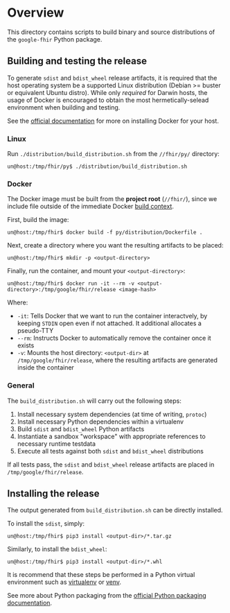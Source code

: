 # Overview

This directory contains scripts to build binary and source distributions of the
`google-fhir` Python package.

## Building and testing the release

To generate `sdist` and `bdist_wheel` release artifacts, it is required that the
host operating system be a supported Linux distribution (Debian >= buster or
equivalent Ubuntu distro). While only _required_ for Darwin hosts, the usage of
Docker is encouraged to obtain the most hermetically-selead environment when
building and testing.

See the [official documentation](https://docs.docker.com/get-docker/) for more
on installing Docker for your host.

### Linux

Run `./distribution/build_distribution.sh` from the `//fhir/py/` directory:

```
un@host:/tmp/fhir/py$ ./distribution/build_distribution.sh
```

### Docker

The Docker image must be built from the **project root** (`//fhir/`), since we
include file outside of the immediate Docker [build context](https://docs.docker.com/engine/reference/commandline/build/#extended-description).

First, build the image:

```
un@host:/tmp/fhir$ docker build -f py/distribution/Dockerfile .
```

Next, create a directory where you want the resulting artifacts to be placed:

```
un@host:/tmp/fhir$ mkdir -p <output-directory>
```

Finally, run the container, and mount your `<output-directory>`:

```
un@host:/tmp/fhir$ docker run -it --rm -v <output-directory>:/tmp/google/fhir/release <image-hash>
```

Where:

* `-it`: Tells Docker that we want to run the container interactvely, by keeping
`STDIN` open even if not attached. It additional allocates a pseudo-TTY
* `--rm`: Instructs Docker to automatically remove the container once it exists
* `-v`: Mounts the host directory: `<output-dir>` at `/tmp/google/fhir/release`,
where the resulting artifacts are generated inside the container

### General

The `build_distribution.sh` will carry out the following steps:

1.  Install necessary system dependencies (at time of writing, `protoc`)
2.  Install necessary Python dependencies within a virtualenv
3.  Build `sdist` and `bdist_wheel` Python artifacts
4.  Instantiate a sandbox "workspace" with appropriate references to necessary
    runtime testdata
5.  Execute all tests against both `sdist` and `bdist_wheel` distributions

If all tests pass, the `sdist` and `bdist_wheel` release artifacts are placed in
`/tmp/google/fhir/release`.

## Installing the release

The output generated from `build_distribution.sh` can be directly installed.

To install the `sdist`, simply:

```
un@host:/tmp/fhir$ pip3 install <output-dir>/*.tar.gz
```

Similarly, to install the `bdist_wheel`:

```
un@host:/tmp/fhir$ pip3 install <output-dir>/*.whl
```

It is recommend that these steps be performed in a Python virtual environment
such as [virtualenv](https://pypi.org/project/virtualenv/) or [venv](https://docs.python.org/3/library/venv.html).

See more about Python packaging from the [official Python packaging
documentation](https://packaging.python.org/tutorials/packaging-projects/).
